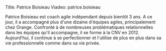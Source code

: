 Title: Patrice Boisieau
Viadeo: patrice.boisieau

Patrice Boisieau est coach agile indépendant depuis bientôt 3 ans.
A ce jour, il a accompagné plus d'une dizaine d'équipes agiles, principalement chez Orange.
Confronté à de nombreuses problématiques relationnelles dans les équipes qu'il accompagne, il se forme à la CNV en 2012.
Aujourd’hui, il continue à se perfectionner et l'utilise de plus en plus dans sa vie professionnelle comme dans sa vie privée.
